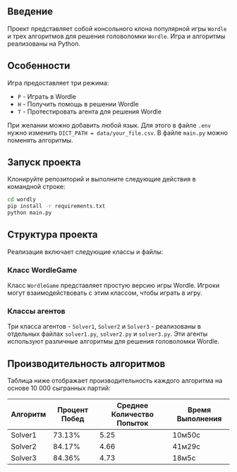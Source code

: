 ## Введение
Проект представляет собой консольного клонa популярной игры `Wordle` и трех алгоритмов для решения головоломки `Wordle`. Игра и алгоритмы реализованы на Python.

## Особенности
Игра предоставляет три режима:
   - `P` - Играть в Wordle
   - `H` - Получить помощь в решении Wordle
   - `T` - Протестировать агента для решения Wordle

При желании можно добавить любой язык. Для этого в файле `.env` нужно изменить `DICT_PATH = data/your_file.csv`.
В файле `main.py` можно поменять алгоритмы.


## Запуск проекта
Клонируйте репозиторий и выполните следующие действия в командной строке:
```bash
cd wordly
pip install -r requirements.txt
python main.py
```

## Структура проекта

Реализация включает следующие классы и файлы:

### Класс WordleGame

Класс `WordleGame` представляет простую версию игры Wordle. Игроки могут взаимодействовать с этим классом, чтобы играть в игру.

### Классы агентов

Три класса агентов - `Solver1`, `Solver2` и `Solver3` - реализованы в отдельных файлах `solver1.py`, `solver2.py` и `solver3.py`. Эти агенты используют различные алгоритмы для решения головоломки Wordle.

## Производительность алгоритмов

Таблица ниже отображает производительность каждого алгоритма на основе 10 000 сыгранных партий:

| Алгоритм | Процент Побед | Среднее Количество Попыток | Время Выполнения |
|---------|--------------|-------------------------|-----------------|
| Solver1 | 73.13%       | 5.25                    | 10м50с          |
| Solver2 | 84.17%       | 4.66                    | 41м29с          |
| Solver3 | 84.36%       | 4.73                    | 18м5с           |